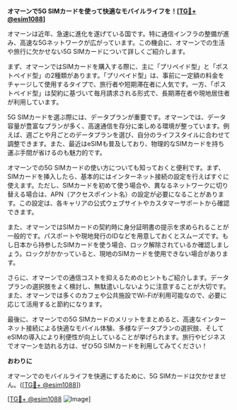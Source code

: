 **オマーンで5G SIMカードを使って快適なモバイルライフを！[[TG💪+ @esim1088](https://t.me/s/esim1088)]**

オマーンは近年、急速に進化を遂げている国です。特に通信インフラの整備が進み、高速な5Gネットワークが広がっています。この機会に、オマーンでの生活や旅行に欠かせない5G SIMカードについて詳しくご紹介します。

まず、オマーンではSIMカードを購入する際に、主に「プリペイド型」と「ポストペイド型」の2種類があります。「プリペイド型」は、事前に一定額の料金をチャージして使用するタイプで、旅行者や短期滞在者に人気です。一方、「ポストペイド型」は契約に基づいて毎月請求される形式で、長期滞在者や現地居住者が利用しています。

5G SIMカードを選ぶ際には、データプランが重要です。オマーンでは、データ容量が豊富なプランが多く、高速通信を存分に楽しめる環境が整っています。例えば、週ごとや月ごとのデータプランを選び、自分のライフスタイルに合わせて調整できます。また、最近はeSIMも普及しており、物理的なSIMカードを持ち運ぶ手間が省けるのも魅力的です。

オマーンでの5G SIMカードの使い方についても知っておくと便利です。まず、SIMカードを挿入したら、基本的にはインターネット接続の設定を行えばすぐに使えます。ただし、SIMカードを初めて使う場合や、異なるネットワークに切り替える場合は、APN（アクセスポイント名）の設定が必要になることがあります。この設定は、各キャリアの公式ウェブサイトやカスタマーサポートから確認できます。

また、オマーンではSIMカードの契約時に身分証明書の提示を求められることが一般的です。パスポートや現地発行のIDなどを用意しておくとスムーズです。もし日本から持参したSIMカードを使う場合、ロック解除されているか確認しましょう。ロックがかかっていると、現地のSIMカードを使用できない場合があります。

さらに、オマーンでの通信コストを抑えるためのヒントもご紹介します。データプランの選択肢をよく検討し、無駄遣いしないように注意することが大切です。また、オマーンでは多くのカフェや公共施設でWi-Fiが利用可能なので、必要に応じて活用すると節約になります。

最後に、オマーンでの5G SIMカードのメリットをまとめると、高速なインターネット接続による快適なモバイル体験、多様なデータプランの選択肢、そしてeSIMの導入により利便性が向上していることが挙げられます。旅行やビジネスでオマーンを訪れる方は、ぜひ5G SIMカードを利用してみてください！

**おわりに**

オマーンでのモバイルライフを快適にするために、5G SIMカードは欠かせません。([[TG💪+ @esim1088](https://t.me/s/esim1088)]) 

[[TG💪+ @esim1088](https://t.me/s/esim1088) ![Image](https://i.postimg.cc/Y0z9fWf4/image.png)]